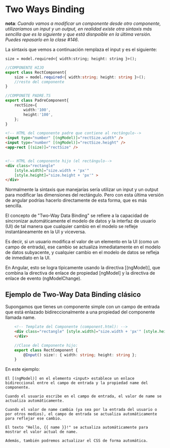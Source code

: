 # Two Ways Binding

**nota**: *Cuando vamos a modificar un componente desde otro componente, utilizaríamos un input y un output, en realidad existe otra sintaxis más sencilla que es la siguiente y que está disnpoible en la última versión. Puedes repasarlo en la clase #146*.

La sintaxis que vemos a continuación remplaza el input y es el siguiente:

    size = model.required<{ width:string; height: string }>();

```typescript
//COMPONENTE HIJO
export class RectComponent{
    size = model.required<{ width:string; height: string }>();
    //resto del componente
}

//COMPONETE PADRE.TS
export class PadreComponent{
    rectSize={
        width:'100',
        height:'100',
    };
}

```

```html
<!-- HTML del componente padre que contiene al rectángulo-->
<input type="number" [(ngModel)]="rectSize.width" />
<input type="number" [(ngModel)]="rectSize.height" />
<app-rect [(size)]="rectSize" />


<!-- HTML del componente hijo (el rectángulo-->
<div class="rectangle" 
    [style.width]="size.width + 'px'" 
    [style.height]="size.height + 'px'" >
</div> 
```

Normalmente la sintaxis que manejarías sería utilizar un input y un output para modificar las dimensiones del rectángulo. 
Pero con esta última versión de angular podrías hacerlo directamente de esta forma, que es más sencilla.


El concepto de "Two-Way Data Binding" se refiere a la capacidad de sincronizar automáticamente el modelo de datos y la interfaz de usuario (UI) de tal manera que cualquier cambio en el modelo se refleje instantáneamente en la UI y viceversa. 

Es decir, si un usuario modifica el valor de un elemento en la UI (como un campo de entrada), ese cambio se actualiza inmediatamente en el modelo de datos subyacente, y cualquier cambio en el modelo de datos se refleja de inmediato en la UI.

En Angular, esto se logra típicamente usando la directiva [(ngModel)], que combina la directiva de enlace de propiedad [ngModel] y la directiva de enlace de evento (ngModelChange).


## Ejemplo de Two-Way Data Binding clásico

Supongamos que tienes un componente simple con un campo de entrada que está enlazado bidireccionalmente a una propiedad del componente llamada name.


```html
    <!-- Template del Componente (component.html): -->
    <div class="rectangle" [style.width]="size.width + 'px'" [style.height]="size.height + 'px'" [style.backgroundColor]="'blue'">
    </div>  

```

```typescript
    //Clase del Componente hijo:
    export class RectComponent {
        @Input() size!: { width: string; height: string };
    } 

```

En este ejemplo:

    El [(ngModel)] en el elemento <input> establece un enlace bidireccional entre el campo de entrada y la propiedad name del componente.

    Cuando el usuario escribe en el campo de entrada, el valor de name se actualiza automáticamente.

    Cuando el valor de name cambia (ya sea por la entrada del usuario o por otros medios), el campo de entrada se actualiza automáticamente para reflejar ese cambio.

    El texto "Hello, {{ name }}!" se actualiza automáticamente para mostrar el valor actual de name.

    Además, también podremos actualizar el CSS de forma automática.

